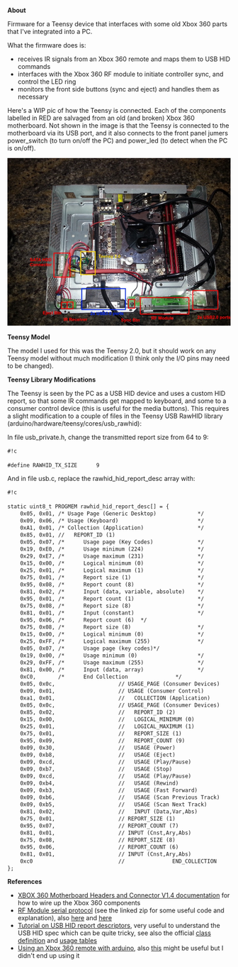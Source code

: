 **About**

Firmware for a Teensy device that interfaces with some old Xbox 360 parts that I've integrated into a PC.

What the firmware does is:

* receives IR signals from an Xbox 360 remote and maps them to USB HID commands
* interfaces with the Xbox 360 RF module to initiate controller sync, and control the LED ring
* monitors the front side buttons (sync and eject) and handles them as necessary

Here's a WIP pic of how the Teensy is connected. Each of the components labelled in RED are salvaged from an old (and broken) Xbox 360 motherboard. Not shown in the image is that the Teensy is connected to the motherboard via its USB port, and it also connects to the front panel jumers power_switch (to turn on/off the PC) and power_led (to detect when the PC is on/off).

![board_layout_labelled.jpg](docs/images/board_layout_labelled.jpg?raw=true)

**Teensy Model**

The model I used for this was the Teensy 2.0, but it should work on any Teensy
model without much modification (I think only the I/O pins may need to be
changed).

**Teensy Library Modifications**

The Teensy is seen by the PC as a USB HID device and uses a custom HID report, so that some IR commands get mapped to keyboard, and some to a consumer control device (this is useful for the media buttons). This requires a slight modification to a couple of files in the Teensy USB RawHID library (arduino/hardware/teensy/cores/usb_rawhid):

In file usb_private.h, change the transmitted report size from 64 to 9:

```
#!c

#define RAWHID_TX_SIZE		9
```


And in file usb.c, replace the rawhid_hid_report_desc array with:

```
#!c

static uint8_t PROGMEM rawhid_hid_report_desc[] = {
    0x05, 0x01, /* Usage Page (Generic Desktop)             */
    0x09, 0x06, /* Usage (Keyboard)                         */
    0xA1, 0x01, /* Collection (Application)                 */
    0x85, 0x01, //   REPORT_ID (1)
    0x05, 0x07, /*      Usage page (Key Codes)              */
    0x19, 0xE0, /*      Usage minimum (224)                 */
    0x29, 0xE7, /*      Usage maximum (231)                 */
    0x15, 0x00, /*      Logical minimum (0)                 */
    0x25, 0x01, /*      Logical maximum (1)                 */
    0x75, 0x01, /*      Report size (1)                     */
    0x95, 0x08, /*      Report count (8)                    */
    0x81, 0x02, /*      Input (data, variable, absolute)    */
    0x95, 0x01, /*      Report count (1)                    */
    0x75, 0x08, /*      Report size (8)                     */
    0x81, 0x01, /*      Input (constant)                    */
    0x95, 0x06, /*      Report count (6)  */
    0x75, 0x08, /*      Report size (8)                     */
    0x15, 0x00, /*      Logical minimum (0)                 */
    0x25, 0xFF, /*      Logical maximum (255)               */
    0x05, 0x07, /*      Usage page (key codes)*/
    0x19, 0x00, /*      Usage minimum (0)                   */
    0x29, 0xFF, /*      Usage maximum (255)                 */
    0x81, 0x00, /*      Input (data, array)                 */
    0xC0,       /*      End Collection               */
    0x05, 0x0c,                    // USAGE_PAGE (Consumer Devices)
    0x09, 0x01,                    // USAGE (Consumer Control)
    0xa1, 0x01,                    //   COLLECTION (Application)
    0x05, 0x0c,                    // USAGE_PAGE (Consumer Devices)
    0x85, 0x02,                    //   REPORT_ID (2)
    0x15, 0x00,                    //   LOGICAL_MINIMUM (0)
    0x25, 0x01,                    //   LOGICAL_MAXIMUM (1)
    0x75, 0x01,                    //   REPORT_SIZE (1)
    0x95, 0x09,                    //   REPORT_COUNT (9)
    0x09, 0x30,                    //   USAGE (Power)
    0x09, 0xb8,                    //   USAGE (Eject)
    0x09, 0xcd,                    //   USAGE (Play/Pause)
    0x09, 0xb7,                    //   USAGE (Stop)
    0x09, 0xcd,                    //   USAGE (Play/Pause)
    0x09, 0xb4,                    //   USAGE (Rewind)
    0x09, 0xb3,                    //   USAGE (Fast Forward)
    0x09, 0xb6,                    //   USAGE (Scan Previous Track)
    0x09, 0xb5,                    //   USAGE (Scan Next Track)
    0x81, 0x02,                    //   INPUT (Data,Var,Abs)
    0x75, 0x01,                    // REPORT_SIZE (1)
    0x95, 0x07,                    // REPORT_COUNT (7)
    0x81, 0x01,                    // INPUT (Cnst,Ary,Abs)
    0x75, 0x08,                    // REPORT_SIZE (8)
    0x95, 0x06,                    // REPORT_COUNT (6)
    0x81, 0x01,                    // INPUT (Cnst,Ary,Abs)
    0xc0                           //               END_COLLECTION
};
```

**References**

* [XBOX 360 Motherboard Headers and Connector V1.4 documentation](http://dwl.xbox-scene.com/tutorial/Xbox_360-HandC-V1_4.pdf) for how to wire up the Xbox 360 components
* [RF Module serial protocol](http://forums.xbox-experts.com/viewtopic.php?f=13&t=4029&sid=d67fad5f1eb2e7254ee59c3233302624)  (see the linked zip for some useful code and explanation), also [here](http://tkkrlab.nl/wiki/XBOX_360_RF_Module) and [here](http://techocd.blogspot.com.au/2014/01/xbox-360-wireless-controller-to-pc-via.html)
* [Tutorial on USB HID report descriptors](http://eleccelerator.com/tutorial-about-usb-hid-report-descriptors/), very useful to understand the USB HID spec which can be quite tricky, see also the official [class definition](http://www.usb.org/developers/hidpage/HID1_11.pdf) and [usage tables](http://www.usb.org/developers/hidpage/Hut1_12v2.pdf)
* [Using an Xbox 360 remote with arduino](http://www.righto.com/2010/12/64-bit-rc6-codes-arduino-and-xbox.html), also [this](http://www.remotecentral.com/cgi-bin/mboard/rc-discrete/thread.cgi?5489) might be useful but I didn't end up using it
